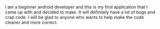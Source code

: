 I am a beginner android developer and this is my first application that I came up with and decided to make.
It will definitely have a lot of bugs and crap code. I will be glad to anyone who wants to help make the code cleaner and more correct.
